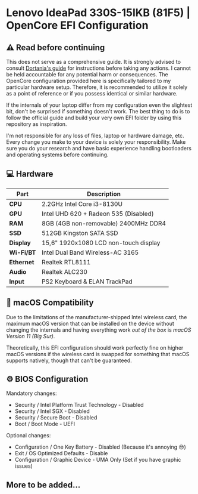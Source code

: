 
# Lenovo IdeaPad 330S-15IKB (81F5) | OpenCore EFI Configuration

## ⚠️ Read before continuing

This does not serve as a comprehensive guide. It is strongly advised to consult [Dortania's guide](https://dortania.github.io/OpenCore-Install-Guide/) for instructions before taking any actions. I cannot be held accountable for any potential harm or consequences. The OpenCore configuration provided here is specifically tailored to my particular hardware setup. Therefore, it is recommended to utilize it solely as a point of reference or if you possess identical or similar hardware.

If the internals of your laptop differ from my configuration even the slightest bit, don't be surprised if something doesn't work. The best thing to do is to follow the official guide and build your very own EFI folder by using this repository as inspiration.

I'm not responsible for any loss of files, laptop or hardware damage, etc. Every change you make to your device is solely your responsibility. Make sure you do your research and have basic experience handling bootloaders and operating systems before continuing.

## 💻 Hardware

| **Part** | **Description**                         |
| ------------ | ------------------------------------- |
| **CPU**      | 2.2GHz Intel Core i3-8130U            |
| **GPU**      | Intel UHD 620 + Radeon 535 (Disabled) |
| **RAM**      | 8GB (4GB non-removable) 2400MHz DDR4  |
| **SSD**      | 512GB Kingston SATA SSD               |
| **Display**  | 15,6" 1920x1080  LCD non-touch display|
| **Wi-Fi/BT** | Intel Dual Band Wireless-AC 3165      |
| **Ethernet** | Realtek RTL8111                       |
| **Audio**    | Realtek ALC230                        |
| **Input**    | PS2 Keyboard & ELAN TrackPad          |

## 🍎 macOS Compatibility
Due to the limitations of the manufacturer-shipped Intel wireless card, the maximum macOS version that can be installed on the device without changing the internals and having everything work *out of the box* is *macOS Version 11 (Big Sur)*.

Theoretically, this EFI configuration should work perfectly fine on higher macOS versions if the wireless card is swapped for something that macOS supports natively, though that can't be guaranteed.


##  ⚙️ BIOS Configuration

Mandatory changes:

- Security / Intel Platform Trust Technology - Disabled
- Security / Intel SGX - Disabled
- Security / Secure Boot - Disabled
- Boot / Boot Mode - UEFI

Optional changes:

 - Configuration / One Key Battery - Disabled (Because it's annoying 😒)
 - Exit / OS Optimized Defaults - Disable
 - Configuration / Graphic Device - UMA Only (Set if you have graphic issues)

## More to be added...
